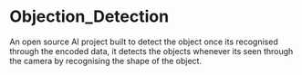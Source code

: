# Objection_Detection
An open source AI project built to detect the object once its recognised through the encoded data, it detects the objects whenever its seen through the camera by recognising the shape of the object.
